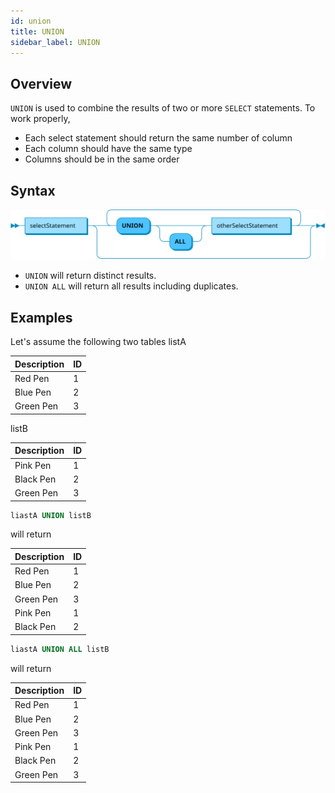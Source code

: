 ```yaml
---
id: union
title: UNION
sidebar_label: UNION
---
```


## Overview

`UNION` is used to combine the results of two or more `SELECT` statements.
To work properly, 
- Each select statement should return the same number of column
- Each column should have the same type
- Columns should be in the same order

## Syntax
![union syntax](/static/img/union.svg)

- `UNION` will return distinct results. 
- `UNION ALL` will return all results including duplicates.

## Examples

Let's assume the following two tables
listA

| Description   | ID                     |
|---------------|------------------------|
| Red Pen       | 1                      |
| Blue Pen      | 2                      | 
| Green Pen     | 3                      |

listB

| Description   | ID                     |
|---------------|------------------------|
| Pink Pen      | 1                      |
| Black Pen     | 2                      | 
| Green Pen     | 3                      |

```sql
liastA UNION listB
```

will return

| Description   | ID                     |
|---------------|------------------------|
| Red Pen       | 1                      |
| Blue Pen      | 2                      | 
| Green Pen     | 3                      |
| Pink Pen      | 1                      |
| Black Pen     | 2                      | 

```sql
liastA UNION ALL listB
```

will return

| Description   | ID                     |
|---------------|------------------------|
| Red Pen       | 1                      |
| Blue Pen      | 2                      | 
| Green Pen     | 3                      |
| Pink Pen      | 1                      |
| Black Pen     | 2                      | 
| Green Pen     | 3                      |
